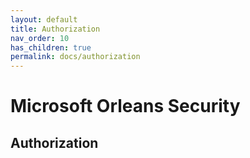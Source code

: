 ```yaml
---
layout: default
title: Authorization
nav_order: 10
has_children: true
permalink: docs/authorization
---
```


# Microsoft Orleans Security

## Authorization